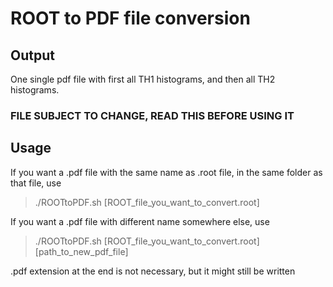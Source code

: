 # ROOT to PDF file conversion

## Output

One single pdf file with first all TH1 histograms, and then all TH2 histograms.
### FILE SUBJECT TO CHANGE, READ THIS BEFORE USING IT

## Usage

If you want a .pdf file with the same name as .root file, in the same folder as that file, use

>./ROOTtoPDF.sh [ROOT_file_you_want_to_convert.root]

If you want a .pdf file with different  name somewhere else, use

>./ROOTtoPDF.sh [ROOT_file_you_want_to_convert.root] [path_to_new_pdf_file]

.pdf extension at the end is not necessary, but it might still be written